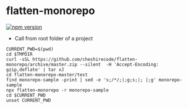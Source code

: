 # flatten-monorepo
[![npm version](https://badge.fury.io/js/flatten-monorepo.svg)](https://badge.fury.io/js/flatten-monorepo)


- Call from root folder of a project
```
CURRENT_PWD=$(pwd)
cd $TMPDIR
curl -sSL https://github.com/cheshirecode/flatten-monorepo/archive/master.zip --silent  -H 'Accept-Encoding: gzip,deflate' | tar xJ
cd flatten-monorepo-master/test
find monorepo-sample -print | sed -e 's;/*/;|;g;s;|; |;g' monorepo-sample
npx flatten-monorepo -r monorepo-sample
cd $CURRENT_PWD
unset CURRENT_PWD
```